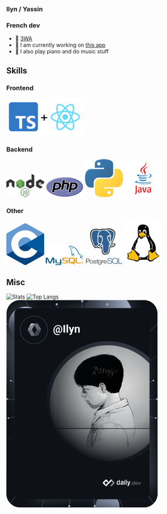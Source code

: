 ### Ilyn / Yassin
### French dev

- 📍  [3WA](https://3wa.fr/)
- 🌱 I am currently working on [this app](https://digipark.fr) 
- 🎼 I also play piano and do music stuff

## Skills

### Frontend
<img src="React + Typescript.png" alt="ReactTS" width="200"/>

### Backend
<img src="nodejssvg.png" alt="NodeJS" width="100"/> <img src="PHP-logo.svg.png" alt="PHP" width="100"/> <img src="python-icon.png" alt="Python" width="100"/> <img src="java.png" alt="Java" width="100"/>

### Other
<img src="C_Programming_Language.svg.png" alt="C" width="100"/> <img src="489px-MySQL.svg.png" alt="MySQL" width="100"/> <img src="postgresql-logo-3-300x291.png" alt="Postgres" width="100"/> <img src="154px-Tux-simple.svg.png" alt="Linux" width="100"/>

## Misc

<img src="https://github-readme-stats.vercel.app/api?username=IIyn&show_icons=true&theme=radical" alt="Stats" width="450"/> <img src="https://github-readme-stats.vercel.app/api/top-langs/?username=IIyn&layout=compact" alt="Top Langs" width="470"/>
<a href="https://app.daily.dev/DailyDevTips"><img src="devcard.svg" width="400" alt="Yassin's Dev Card"/>
